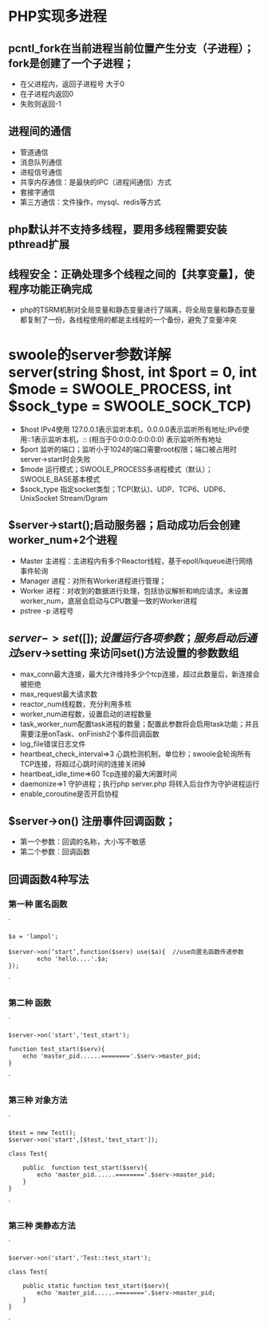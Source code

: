 # PHP实现多进程
## pcntl_fork在当前进程当前位置产生分支（子进程）；fork是创建了一个子进程；
- 在父进程内，返回子进程号 大于0
- 在子进程内返回0
- 失败则返回-1

## 进程间的通信
- 管道通信
- 消息队列通信
- 进程信号通信
- 共享内存通信：是最快的IPC（进程间通信）方式
- 套接字通信
- 第三方通信：文件操作，mysql、redis等方式

## php默认并不支持多线程，要用多线程需要安装pthread扩展

## 线程安全：正确处理多个线程之间的【共享变量】，使程序功能正确完成
- php的TSRM机制对全局变量和静态变量进行了隔离，将全局变量和静态变量都复制了一份，各线程使用的都是主线程的一个备份，避免了变量冲突

# swoole的server参数详解 server(string $host, int $port = 0, int $mode = SWOOLE_PROCESS, int $sock_type = SWOOLE_SOCK_TCP)
- $host IPv4使用 127.0.0.1表示监听本机，0.0.0.0表示监听所有地址;IPv6使用::1表示监听本机，:: (相当于0:0:0:0:0:0:0:0) 表示监听所有地址
- $port 监听的端口；监听小于1024的端口需要root权限；端口被占用时server->start时会失败
- $mode 运行模式；SWOOLE_PROCESS多进程模式（默认）；SWOOLE_BASE基本模式
- $sock_type 指定socket类型；TCP(默认)、UDP、TCP6、UDP6、UnixSocket Stream/Dgram 

## $server->start();启动服务器；启动成功后会创建worker_num+2个进程
- Master 主进程：主进程内有多个Reactor线程，基于epoll/kqueue进行网络事件轮询
- Manager 进程：对所有Worker进程进行管理；
- Worker 进程：对收到的数据进行处理，包括协议解析和响应请求。未设置worker_num，底层会启动与CPU数量一致的Worker进程
- pstree  -p  进程号

## $server->set([]); 设置运行各项参数；服务启动后通过$serv->setting 来访问set()方法设置的参数数组
- max_conn最大连接，最大允许维持多少个tcp连接，超过此数量后，新连接会被拒绝
- max_request最大请求数
- reactor_num线程数，充分利用多核
- worker_num进程数，设置启动的进程数量
- task_worker_num配置task进程的数量；配置此参数将会启用task功能；并且需要注册onTask、onFinish2个事件回调函数
- log_file错误日志文件
- heartbeat_check_interval=>3 心跳检测机制，单位秒；swoole会轮询所有TCP连接，将超过心跳时间的连接关闭掉
- heartbeat_idle_time=>60 Tcp连接的最大闲置时间
- daemonize=>1 守护进程；执行php server.php 将转入后台作为守护进程运行
- enable_coroutine是否开启协程

## $server->on() 注册事件回调函数；
- 第一个参数：回调的名称，大小写不敏感
- 第二个参数：回调函数

## 回调函数4种写法
### 第一种 匿名函数
`

    $a = 'lampol';
    
    $server->on(‘start’,function($serv) use($a){  //use向匿名函数传递参数
            echo 'hello....'.$a;
    });

`
### 第二种 函数
`

    $server->on('start','test_start');
    
    function test_start($serv){
        echo 'master_pid......========'.$serv->master_pid;
    }

`
### 第三种 对象方法
`

    $test = new Test();
    $server->on('start',[$test,'test_start']);
    
    class Test{
    
        public  function test_start($serv){
            echo 'master_pid......========'.$serv->master_pid;
        }
    }

`
### 第三种 类静态方法

`

    $server->on('start','Test::test_start');
    
    class Test{
    
        public static function test_start($serv){
            echo 'master_pid......========'.$serv->master_pid;
        }
    }

`

